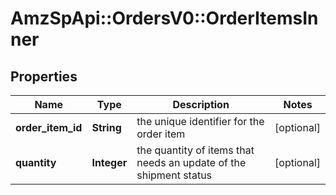 # AmzSpApi::OrdersV0::OrderItemsInner

## Properties
Name | Type | Description | Notes
------------ | ------------- | ------------- | -------------
**order_item_id** | **String** | the unique identifier for the order item | [optional] 
**quantity** | **Integer** | the quantity of items that needs an update of the shipment status | [optional] 

